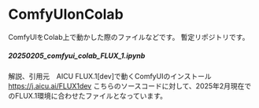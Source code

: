 # ComfyUIonColab

 ComfyUIをColab上で動かした際のファイルなどです。
 暫定リポジトリです。


##### 20250205_comfyui_colab_FLUX_1.ipynb
 解説、引用元　AICU FLUX.1[dev]で動くComfyUIのインストール https://j.aicu.ai/FLUX1dev
 こちらのソースコードに対して、2025年2月現在でのFLUX.1環境に合わせたファイルとなっています。

